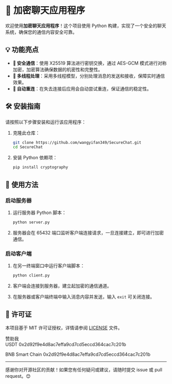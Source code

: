 # 🔐 加密聊天应用程序

欢迎使用**加密聊天应用程序**！这个项目使用 Python 构建，实现了一个安全的聊天系统，确保您的通信内容安全可靠。

## 💡 功能亮点

- **🔑 安全通信**：使用 X25519 算法进行密钥交换，通过 AES-GCM 模式进行对称加密，加密算法确保数据的机密性和完整性。
- **🔄 多线程处理**：采用多线程模型，分别处理消息的发送和接收，保障实时通信效果。
- **🔄 自动重连**：在失去连接后应用会自动尝试重连，保证通信的稳定性。

## 🛠 安装指南

请按照以下步骤安装和运行该应用程序：

1. 克隆此仓库：

    ```bash
    git clone https://github.com/wangyifan349/SecureChat.git
    cd SecureChat
    ```

2. 安装 Python 依赖项：

    ```bash
    pip install cryptography
    ```

## 🚀 使用方法

### 启动服务器

1. 运行服务器 Python 脚本：

    ```bash
    python server.py
    ```

2. 服务器会在 65432 端口监听客户端连接请求，一旦连接建立，即可进行加密通信。

### 启动客户端

1. 在另一终端窗口中运行客户端脚本：

    ```bash
    python client.py
    ```

2. 客户端会连接到服务器，建立起加密的通信通道。

3. 在服务器或客户端终端中输入消息内容并发送，输入 `exit` 可关闭连接。

## 📜 许可证

本项目基于 MIT 许可证授权，详情请参阅 [LICENSE](LICENSE) 文件。


赞助我  
  USDT  0x2d92f9e4d8ac7effa9cd7cd5eccd364cac7c201b

BNB Smart Chain 0x2d92f9e4d8ac7effa9cd7cd5eccd364cac7c201b
  
---

感谢你对开源社区的贡献！如果您有任何疑问或建议，请随时提交 issue 或 pull request。😊
